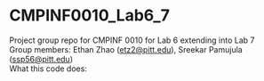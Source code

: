 # CMPINF0010_Lab6_7
Project group repo for CMPINF 0010 for Lab 6 extending into Lab 7 <br/>
Group members: Ethan Zhao (etz2@pitt.edu), Sreekar Pamujula (ssp56@pitt.edu)
<br/>
What this code does: 

